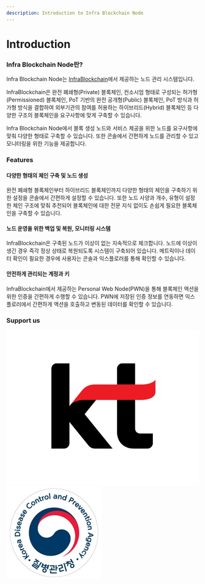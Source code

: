 ```yaml
---
description: Introduction to Infra Blockchain Node
---
```


# Introduction

### Infra Blockchain Node란? <a href="#introduction" id="introduction"></a>

Infra Blockchain Node는 [InfraBlockchain](https://infrablockchain.net)에서 제공하는 노드 관리 시스템입니다.&#x20;

InfraBlockchain은 완전 폐쇄형(Private) 블록체인, 컨소시엄 형태로 구성되는 허가형(Permissioned) 블록체인, PoT 기반의 완전 공개형(Public) 블록체인, PoT 방식과 허가형 방식을 결합하여 외부기관의 참여를 허용하는 하이브리드(Hybrid) 블록체인 등 다양한 구조의 블록체인을 요구사항에 맞게 구축할 수 있습니다.

Infra Blockchain Node에서 블록 생성 노드와 서비스 제공을 위한 노드를 요구사항에 맞춰 다양한 형태로 구축할 수 있습니다. 또한 콘솔에서 간편하게 노드를 관리할 수 있고 모니터링을 위한 기능을 제공합니다.&#x20;

### Features

#### 다양한 형태의 체인 구축 및 노드 생성

완전 폐쇄형 블록체인부터 하이브리드 블록체인까지 다양한 형태의 체인을 구축하기 위한 설정을 콘솔에서 간편하게 설정할 수 있습니다. 또한 노드 사양과 개수, 유형이 설정한 체인 구조에 맞춰 추천되어 블록체인에 대한 전문 지식 없이도 손쉽게 필요한 블록체인을 구축할 수 있습니다.

#### 노드 운영을 위한 백업 및 복원, 모니터링 시스템

InfraBlockchain은 구축된 노드가 이상이 없는 지속적으로 체크합니다. 노드에 이상이 생긴 경우 즉각 정상 상태로 복원되도록 시스템이 구축되어 있습니다. 메트릭이나 데이터 확인이 필요한 경우에 사용자는 콘솔과 익스플로러를 통해 확인할 수 있습니다.

#### 안전하게 관리되는 계정과 키

InfraBlockchain에서 제공하는 Personal Web Node(PWN)을 통해 블록체인 액션을 위한 인증을 간편하게 수행할 수 있습니다. PWN에 저장된 인증 정보를 연동하면 익스플로러에서 간편하게 액션을 호출하고 변동된 데이터를 확인할 수 있습니다.



### Support us <a href="#introduction" id="introduction"></a>

![](<.gitbook/assets/image (1).png>)<img src=".gitbook/assets/image.png" alt="" data-size="original">

